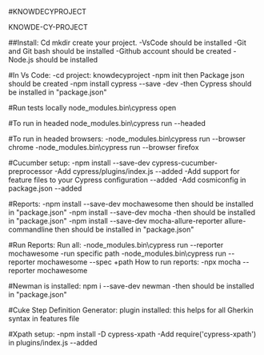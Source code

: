 #KNOWDECYPROJECT

KNOWDE-CY-PROJECT

##Install:
Cd mkdir create your project.
-VsCode should be installed
-Git and Git bash should be installed
-Github account should be created
-Node.js should be installed

#In Vs Code:
-cd project: knowdecyproject
-npm init then Package json should be created
-npm install cypress --save -dev -then Cypress should be installed in "package.json"

#Run tests locally
node_modules.bin\cypress open

#To run in headed
node_modules.bin\cypress run --headed

#To run in headed browsers:
-node_modules.bin\cypress run --browser chrome
-node_modules.bin\cypress run --browser firefox

#Cucumber setup:
-npm install --save-dev cypress-cucumber-preprocessor
-Add cypress/plugins/index.js --added
-Add support for feature files to your Cypress configuration --added
-Add cosmiconfig in package.json --added

#Reports:
-npm install --save-dev mochawesome then should be installed in "package.json"
-npm install --save-dev mocha -then should be installed in "package.json"
-npm install --save-dev mocha-allure-reporter allure-commandline then should be installed in "package.json"

#Run Reports:
Run all:
-node_modules\.bin\cypress run --reporter mochawesome
-run specific path
-node_modules\.bin\cypress run --reporter mochawesome --spec +path
How to run reports:
-npx mocha --reporter mochawesome

#Newman is installed:
npm i --save-dev newman -then should be installed in "package.json"

#Cuke Step Definition Generator:
plugin installed: this helps for all Gherkin syntax in features file

#Xpath setup:
-npm install -D cypress-xpath
-Add require('cypress-xpath') in plugins/index.js --added